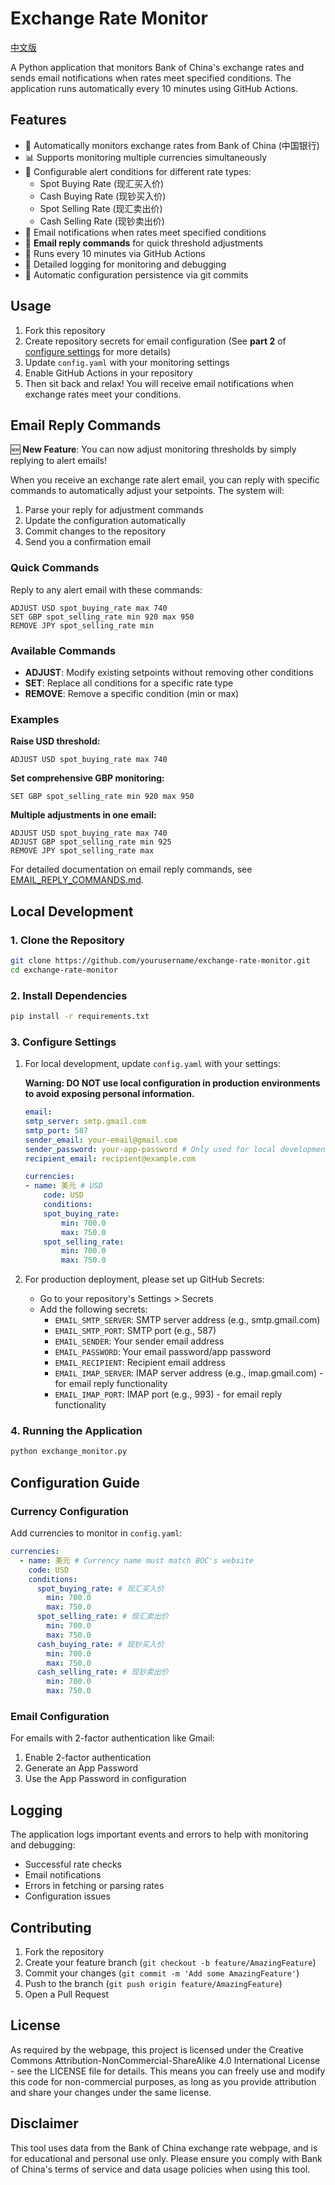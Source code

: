 # Exchange Rate Monitor

[中文版](readme.zh.md)

A Python application that monitors Bank of China's exchange rates and sends email notifications when rates meet specified conditions. The application runs automatically every 10 minutes using GitHub Actions.

## Features

- 🔄 Automatically monitors exchange rates from Bank of China (中国银行)
- 📊 Supports monitoring multiple currencies simultaneously
- 🎯 Configurable alert conditions for different rate types:
  - Spot Buying Rate (现汇买入价)
  - Cash Buying Rate (现钞买入价)
  - Spot Selling Rate (现汇卖出价)
  - Cash Selling Rate (现钞卖出价)
- 📧 Email notifications when rates meet specified conditions
- 💬 **Email reply commands** for quick threshold adjustments
- 🔄 Runs every 10 minutes via GitHub Actions
- 📝 Detailed logging for monitoring and debugging
- 🔄 Automatic configuration persistence via git commits

## Usage

1. Fork this repository
2. Create repository secrets for email configuration (See **part 2** of [configure settings](#3-configure-settings) for more details)
3. Update `config.yaml` with your monitoring settings
4. Enable GitHub Actions in your repository
5. Then sit back and relax! You will receive email notifications when exchange rates meet your conditions.

## Email Reply Commands

🆕 **New Feature**: You can now adjust monitoring thresholds by simply replying to alert emails!

When you receive an exchange rate alert email, you can reply with specific commands to automatically adjust your setpoints. The system will:

1. Parse your reply for adjustment commands
2. Update the configuration automatically
3. Commit changes to the repository
4. Send you a confirmation email

### Quick Commands

Reply to any alert email with these commands:

```
ADJUST USD spot_buying_rate max 740
SET GBP spot_selling_rate min 920 max 950
REMOVE JPY spot_selling_rate min
```

### Available Commands

- **ADJUST**: Modify existing setpoints without removing other conditions
- **SET**: Replace all conditions for a specific rate type
- **REMOVE**: Remove a specific condition (min or max)

### Examples

**Raise USD threshold:**

```
ADJUST USD spot_buying_rate max 740
```

**Set comprehensive GBP monitoring:**

```
SET GBP spot_selling_rate min 920 max 950
```

**Multiple adjustments in one email:**

```
ADJUST USD spot_buying_rate max 740
ADJUST GBP spot_selling_rate min 925
REMOVE JPY spot_selling_rate max
```

For detailed documentation on email reply commands, see [EMAIL_REPLY_COMMANDS.md](EMAIL_REPLY_COMMANDS.md).

## Local Development

### 1. Clone the Repository

```bash
git clone https://github.com/yourusername/exchange-rate-monitor.git
cd exchange-rate-monitor
```

### 2. Install Dependencies

```bash
pip install -r requirements.txt
```

### 3. Configure Settings

1. For local development, update `config.yaml` with your settings:

   **Warning: DO NOT use local configuration in production environments to avoid exposing personal information.**

   ```yaml
   email:
   smtp_server: smtp.gmail.com
   smtp_port: 587
   sender_email: your-email@gmail.com
   sender_password: your-app-password # Only used for local development
   recipient_email: recipient@example.com

   currencies:
   - name: 美元 # USD
       code: USD
       conditions:
       spot_buying_rate:
           min: 700.0
           max: 750.0
       spot_selling_rate:
           min: 700.0
           max: 750.0
   ```

2. For production deployment, please set up GitHub Secrets:
   - Go to your repository's Settings > Secrets
   - Add the following secrets:
     - `EMAIL_SMTP_SERVER`: SMTP server address (e.g., smtp.gmail.com)
     - `EMAIL_SMTP_PORT`: SMTP port (e.g., 587)
     - `EMAIL_SENDER`: Your sender email address
     - `EMAIL_PASSWORD`: Your email password/app password
     - `EMAIL_RECIPIENT`: Recipient email address
     - `EMAIL_IMAP_SERVER`: IMAP server address (e.g., imap.gmail.com) - for email reply functionality
     - `EMAIL_IMAP_PORT`: IMAP port (e.g., 993) - for email reply functionality

### 4. Running the Application

```bash
python exchange_monitor.py
```

## Configuration Guide

### Currency Configuration

Add currencies to monitor in `config.yaml`:

```yaml
currencies:
  - name: 美元 # Currency name must match BOC's website
    code: USD
    conditions:
      spot_buying_rate: # 现汇买入价
        min: 700.0
        max: 750.0
      spot_selling_rate: # 现汇卖出价
        min: 700.0
        max: 750.0
      cash_buying_rate: # 现钞买入价
        min: 700.0
        max: 750.0
      cash_selling_rate: # 现钞卖出价
        min: 700.0
        max: 750.0
```

### Email Configuration

For emails with 2-factor authentication like Gmail:

1. Enable 2-factor authentication
2. Generate an App Password
3. Use the App Password in configuration

## Logging

The application logs important events and errors to help with monitoring and debugging:

- Successful rate checks
- Email notifications
- Errors in fetching or parsing rates
- Configuration issues

## Contributing

1. Fork the repository
2. Create your feature branch (`git checkout -b feature/AmazingFeature`)
3. Commit your changes (`git commit -m 'Add some AmazingFeature'`)
4. Push to the branch (`git push origin feature/AmazingFeature`)
5. Open a Pull Request

## License

As required by the webpage, this project is licensed under the Creative Commons Attribution-NonCommercial-ShareAlike 4.0
International License - see the LICENSE file for details. This means you can freely use and
modify this code for non-commercial purposes, as long as you provide attribution and share
your changes under the same license.

## Disclaimer

This tool uses data from the Bank of China exchange rate webpage, and is for educational and personal use only. Please ensure you comply with Bank of China's terms of service and data usage policies when using this tool.
